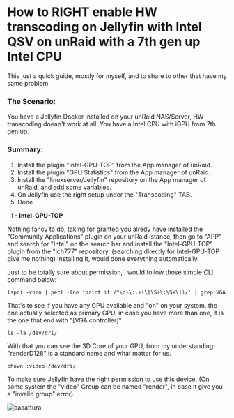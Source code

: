 # How to RIGHT enable HW transcoding on Jellyfin with Intel QSV on unRaid with a 7th gen up Intel CPU

This just a quick guide, mostly for myself, and to share to other that have my same problem.

### The Scenario:

You have a Jellyfin Docker installed on your unRaid NAS/Server, HW transcoding doean't work at all.
You have a Intel CPU with iGPU from 7th gen up. 

### Summary:

1. Install the plugin "Intel-GPU-TOP" from the App manager of unRaid.
2. Install the plugin "GPU Statistics" from the App manager of unRaid.
2. Install the "linuxserver/Jellyfin" repository on the App manager of unRaid, and add some variables.
4. On Jellyfin use the right setup under the "Transcoding" TAB.
5. Done

&nbsp;
**1 - Intel-GPU-TOP**

Nothing fancy to do, taking for granted you alredy have installed the "Community Applications" plugin on your unRaid istance, then go to "APP" and search for "Intel" on the search bar and install the "Intel-GPU-TOP" plugin from the "ich777" repository. (searching directly for Intel-GPU-TOP give me nothing)
Installing it, would done everything automatically.

Just to be totally sure about permission, i would follow those simple CLI command below: 

```
lspci -vnnn | perl -lne 'print if /^\d+\:.+(\[\S+\:\S+\])/' | grep VGA
```
That's to see if you have any GPU available and "on" on your system, the one actually selected as primary GPU, in case you have more than one, it is the one that end with "[VGA controller]"

```
ls -la /dev/dri/
```
With that you can see the 3D Core of your GPU, from my understanding "renderD128" is a standard name and what matter for us. 

```
chown :video /dev/dri/
```
To make sure Jellyfin have the right permission to use this device. (On some system the "video" Group can be named "render", in case it give you a "invalid group" error)

![aaaattura](https://github.com/IlTossico/Jellyfin-unRaid-Intel_Transcoding/assets/77573228/f2f5a4da-2511-4a8e-b8d0-1fdbb68b29be)




